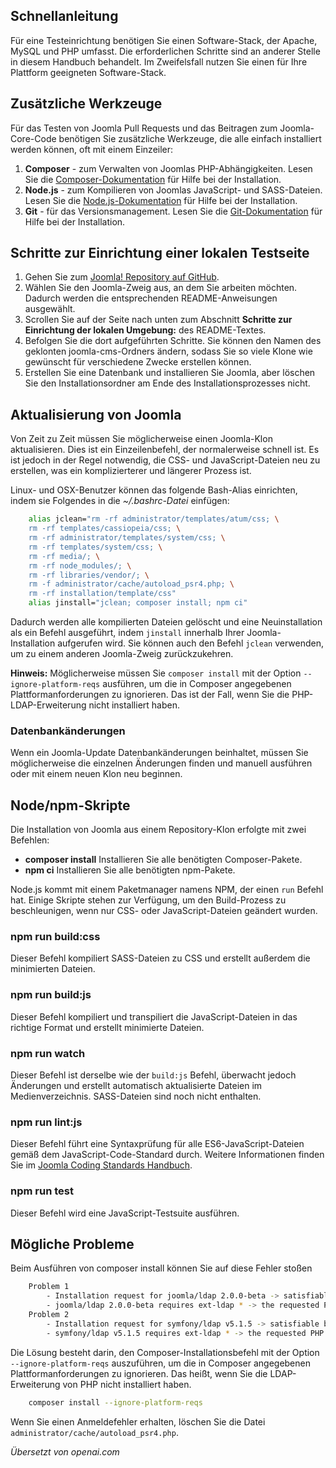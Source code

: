 <!-- Filename: J4.x:Setting_Up_Your_Local_Environment / Display title: Einrichten einer lokalen Umgebung -->

## Schnellanleitung

Für eine Testeinrichtung benötigen Sie einen Software-Stack, der Apache, MySQL und PHP umfasst. Die erforderlichen Schritte sind an anderer Stelle in diesem Handbuch behandelt. Im Zweifelsfall nutzen Sie einen für Ihre Plattform geeigneten Software-Stack.

## Zusätzliche Werkzeuge

Für das Testen von Joomla Pull Requests und das Beitragen zum Joomla-Core-Code benötigen Sie zusätzliche Werkzeuge, die alle einfach installiert werden können, oft mit einem Einzeiler:

1. **Composer** - zum Verwalten von Joomlas PHP-Abhängigkeiten. Lesen Sie die [Composer-Dokumentation](https://getcomposer.org/doc/00-intro.md) für Hilfe bei der Installation.
2. **Node.js** - zum Kompilieren von Joomlas JavaScript- und SASS-Dateien. Lesen Sie die [Node.js-Dokumentation](https://nodejs.org/en/) für Hilfe bei der Installation.
3. **Git** - für das Versionsmanagement. Lesen Sie die [Git-Dokumentation](https://git-scm.com/) für Hilfe bei der Installation.

## Schritte zur Einrichtung einer lokalen Testseite

1. Gehen Sie zum [Joomla! Repository auf GitHub](https://github.com/joomla/joomla-cms).
2. Wählen Sie den Joomla-Zweig aus, an dem Sie arbeiten möchten. Dadurch werden die entsprechenden README-Anweisungen ausgewählt.
3. Scrollen Sie auf der Seite nach unten zum Abschnitt **Schritte zur Einrichtung der lokalen Umgebung:** des README-Textes.
4. Befolgen Sie die dort aufgeführten Schritte. Sie können den Namen des geklonten joomla-cms-Ordners ändern, sodass Sie so viele Klone wie gewünscht für verschiedene Zwecke erstellen können.
5. Erstellen Sie eine Datenbank und installieren Sie Joomla, aber löschen Sie den Installationsordner am Ende des Installationsprozesses nicht.

## Aktualisierung von Joomla

Von Zeit zu Zeit müssen Sie möglicherweise einen Joomla-Klon aktualisieren. Dies ist ein Einzeilenbefehl, der normalerweise schnell ist. Es ist jedoch in der Regel notwendig, die CSS- und JavaScript-Dateien neu zu erstellen, was ein komplizierterer und längerer Prozess ist.

Linux- und OSX-Benutzer können das folgende Bash-Alias einrichten, indem sie Folgendes in die *~/.bashrc-Datei* einfügen:

```sh
    alias jclean="rm -rf administrator/templates/atum/css; \
    rm -rf templates/cassiopeia/css; \
    rm -rf administrator/templates/system/css; \
    rm -rf templates/system/css; \
    rm -rf media/; \
    rm -rf node_modules/; \
    rm -rf libraries/vendor/; \
    rm -f administrator/cache/autoload_psr4.php; \
    rm -rf installation/template/css"
    alias jinstall="jclean; composer install; npm ci"
```

Dadurch werden alle kompilierten Dateien gelöscht und eine Neuinstallation als ein Befehl ausgeführt, indem `jinstall` innerhalb Ihrer Joomla-Installation aufgerufen wird. Sie können auch den Befehl `jclean` verwenden, um zu einem anderen Joomla-Zweig zurückzukehren.

**Hinweis:** Möglicherweise müssen Sie `composer install` mit der Option `--ignore-platform-reqs` ausführen, um die in Composer angegebenen Plattformanforderungen zu ignorieren. Das ist der Fall, wenn Sie die PHP-LDAP-Erweiterung nicht installiert haben.

### Datenbankänderungen

Wenn ein Joomla-Update Datenbankänderungen beinhaltet, müssen Sie möglicherweise die einzelnen Änderungen finden und manuell ausführen oder mit einem neuen Klon neu beginnen.

## Node/npm-Skripte

Die Installation von Joomla aus einem Repository-Klon erfolgte mit zwei Befehlen:

- **composer install** Installieren Sie alle benötigten Composer-Pakete.
- **npm ci** Installieren Sie alle benötigten npm-Pakete.

Node.js kommt mit einem Paketmanager namens NPM, der einen `run` Befehl hat. Einige Skripte stehen zur Verfügung, um den Build-Prozess zu beschleunigen, wenn nur CSS- oder JavaScript-Dateien geändert wurden.

### npm run build:css

Dieser Befehl kompiliert SASS-Dateien zu CSS und erstellt außerdem die minimierten Dateien.

### npm run build:js

Dieser Befehl kompiliert und transpiliert die JavaScript-Dateien in das richtige Format und erstellt minimierte Dateien.

### npm run watch

Dieser Befehl ist derselbe wie der `build:js` Befehl, überwacht jedoch Änderungen und erstellt automatisch aktualisierte Dateien im Medienverzeichnis. SASS-Dateien sind noch nicht enthalten.

### npm run lint:js

Dieser Befehl führt eine Syntaxprüfung für alle ES6-JavaScript-Dateien gemäß dem JavaScript-Code-Standard durch. Weitere Informationen finden Sie im [Joomla Coding Standards Handbuch](https://developer.joomla.org/coding-standards/introduction.html).

### npm run test

Dieser Befehl wird eine JavaScript-Testsuite ausführen.

## Mögliche Probleme

Beim Ausführen von composer install können Sie auf diese Fehler stoßen

```sh
    Problem 1
        - Installation request for joomla/ldap 2.0.0-beta -> satisfiable by joomla/ldap[2.0.0-beta].
        - joomla/ldap 2.0.0-beta requires ext-ldap * -> the requested PHP extension ldap is missing from your system.
    Problem 2
        - Installation request for symfony/ldap v5.1.5 -> satisfiable by symfony/ldap[v5.1.5].
        - symfony/ldap v5.1.5 requires ext-ldap * -> the requested PHP extension ldap is missing from your system.
```

Die Lösung besteht darin, den Composer-Installationsbefehl mit der Option `--ignore-platform-reqs` auszuführen, um die in Composer angegebenen Plattformanforderungen zu ignorieren. Das heißt, wenn Sie die LDAP-Erweiterung von PHP nicht installiert haben.

```sh
    composer install --ignore-platform-reqs
```

Wenn Sie einen Anmeldefehler erhalten, löschen Sie die Datei `administrator/cache/autoload_psr4.php`.

*Übersetzt von openai.com*


